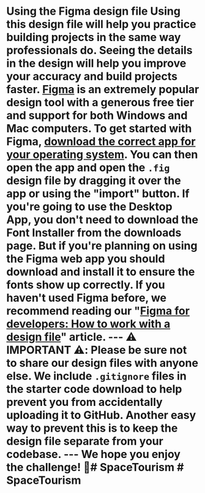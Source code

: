 # Using the Figma design file Using this design file will help you practice building projects in the same way professionals do. Seeing the details in the design will help you improve your accuracy and build projects faster. [Figma](https://www.figma.com/) is an extremely popular design tool with a generous free tier and support for both Windows and Mac computers. To get started with Figma, [download the correct app for your operating system](https://www.figma.com/downloads/). You can then open the app and open the `.fig` design file by dragging it over the app or using the "import" button. If you're going to use the Desktop App, you don't need to download the Font Installer from the downloads page. But if you're planning on using the Figma web app you should download and install it to ensure the fonts show up correctly. If you haven't used Figma before, we recommend reading our "[Figma for developers: How to work with a design file](https://www.frontendmentor.io/articles/figma-for-developers-how-to-work-with-a-design-file-m6CZKZ1rC1)" article. --- **⚠️ IMPORTANT ⚠️: Please be sure not to share our design files with anyone else. We include `.gitignore` files in the starter code download to help prevent you from accidentally uploading it to GitHub. Another easy way to prevent this is to keep the design file separate from your codebase.** --- We hope you enjoy the challenge! 🙂# SpaceTourism # SpaceTourism
